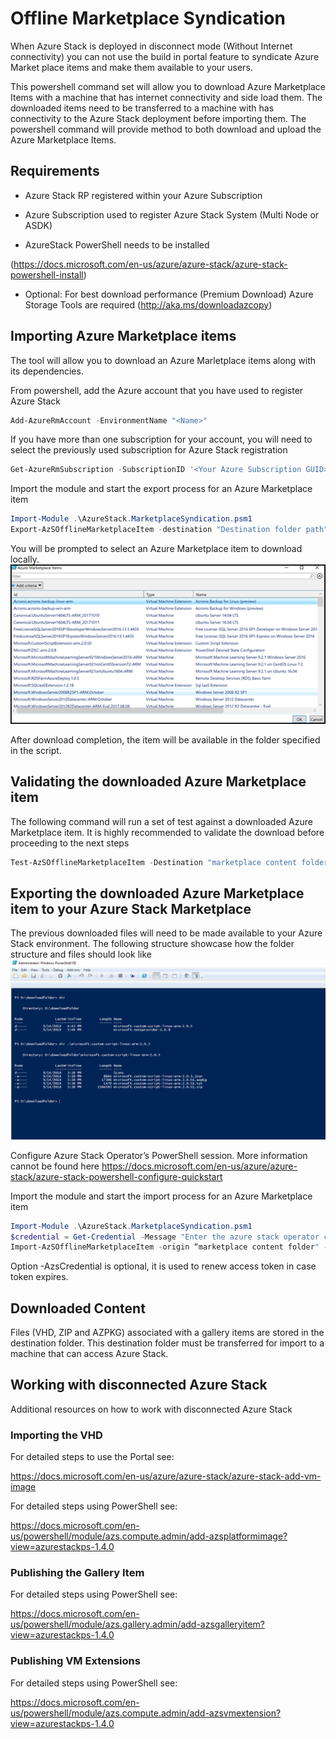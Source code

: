 # Offline Marketplace Syndication

When Azure Stack is deployed in disconnect mode (Without Internet connectivity) you can
not use the build in portal feature to syndicate Azure Market place items and make them
available to your users.

This powershell command set will allow you to download Azure Marketplace Items with a machine that has internet connectivity and side load them.
The downloaded items need to be transferred to a machine with has connectivity to the Azure Stack deployment before importing them.
The powershell command will provide method to both download and upload the Azure Marketplace Items. 

## Requirements

- Azure Stack RP registered within your Azure Subscription

- Azure Subscription used to register Azure Stack System (Multi Node or ASDK)
- AzureStack PowerShell needs to be installed

(https://docs.microsoft.com/en-us/azure/azure-stack/azure-stack-powershell-install)

- Optional: For best download performance (Premium Download) Azure Storage Tools are required
(http://aka.ms/downloadazcopy)



## Importing Azure Marketplace items

The tool will allow you to download an Azure Marletplace items along with its dependencies.

From powershell, add the Azure account that you have used to register Azure Stack
```powershell
Add-AzureRmAccount -EnvironmentName "<Name>"
```
If you have more than one subscription for your account, you will need to select the previously used subscription for Azure Stack registration 
```powershell
Get-AzureRmSubscription -SubscriptionID '<Your Azure Subscription GUID>' | Select-AzureRmSubscription
```

Import the module and start the export process for an Azure Marketplace item
```powershell
Import-Module .\AzureStack.MarketplaceSyndication.psm1
Export-AzSOfflineMarketplaceItem -destination "Destination folder path"
```

You will be prompted to select an Azure Marketplace item to download locally.
![](downloadselection.png)

After download completion, the item will be available in the folder specified in the script.


## Validating the downloaded Azure Marketplace item
The following command will run a set of test against a downloaded Azure Marketplace item. It is highly recommended to validate the download before proceeding to the next steps 
```powershell
Test-AzSOfflineMarketplaceItem -Destination "marketplace content folder"
```

## Exporting the downloaded Azure Marketplace item to your Azure Stack Marketplace
The previous downloaded files will need to be made available to your Azure Stack environment. The following structure showcase how the folder structure and files should look like
![](downloadedfiles.png)

Configure Azure Stack Operator’s PowerShell session. More information cannot be found here https://docs.microsoft.com/en-us/azure/azure-stack/azure-stack-powershell-configure-quickstart

Import the module and start the import process for an Azure Marketplace item
```powershell
Import-Module .\AzureStack.MarketplaceSyndication.psm1
$credential = Get-Credential -Message "Enter the azure stack operator credential"
Import-AzSOfflineMarketplaceItem -origin “marketplace content folder" -armendpoint "Environment Arm Endpoint" -AzsCredential $credential
```

Option -AzsCredential is optional, it is used to renew access token in case token expires. 

## Downloaded Content

Files (VHD, ZIP and AZPKG) associated with a gallery items are stored in the destination folder. This destination folder must be transferred for import to a machine that can access Azure Stack.


## Working with disconnected Azure Stack

Additional resources on how to work with disconnected Azure Stack

### Importing the VHD
For detailed steps to use the Portal see:

https://docs.microsoft.com/en-us/azure/azure-stack/azure-stack-add-vm-image

For detailed steps using PowerShell see:

https://docs.microsoft.com/en-us/powershell/module/azs.compute.admin/add-azsplatformimage?view=azurestackps-1.4.0



### Publishing the Gallery Item
For detailed steps using PowerShell see:

https://docs.microsoft.com/en-us/powershell/module/azs.gallery.admin/add-azsgalleryitem?view=azurestackps-1.4.0

### Publishing VM Extensions
For detailed steps using PowerShell see:

https://docs.microsoft.com/en-us/powershell/module/azs.compute.admin/add-azsvmextension?view=azurestackps-1.4.0

